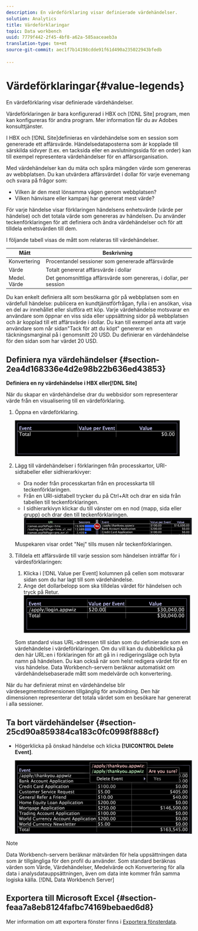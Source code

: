 ```yaml
---
description: En värdeförklaring visar definierade värdehändelser.
solution: Analytics
title: Värdeförklaringar
topic: Data workbench
uuid: 7779f442-2f45-4bf8-a62a-585aaceaeb3a
translation-type: tm+mt
source-git-commit: aec1f7b14198cdde91f61d490a235022943bfedb

---
```



# Värdeförklaringar{#value-legends}

En värdeförklaring visar definierade värdehändelser.

Värdeförklaringen är bara konfigurerad i HBX och [!DNL Site] program, men kan konfigureras för andra program. Mer information får du av Adobes konsulttjänster.

I HBX och [!DNL Site]definieras en värdehändelse som en session som genererade ett affärsvärde. Händelsedataposterna som är kopplade till särskilda sidvyer (t.ex. en tacksida eller en avslutningssida för en order) kan till exempel representera värdehändelser för en affärsorganisation.

Med värdehändelser kan du mäta och spåra mängden värde som genereras av webbplatsen. Du kan utvärdera affärsvärdet i dollar för varje evenemang och svara på frågor som:

* Vilken är den mest lönsamma vägen genom webbplatsen?
* Vilken hänvisare eller kampanj har genererat mest värde?

För varje händelse visar förklaringen händelsens enhetsvärde (värde per händelse) och det totala värde som genereras av händelsen. Du använder teckenförklaringen för att definiera och ändra värdehändelser och för att tilldela enhetsvärden till dem.

I följande tabell visas de mått som relateras till värdehändelser.

| Mått | Beskrivning |
|---|---|
| Konvertering | Procentandel sessioner som genererade affärsvärde |
| Värde | Totalt genererat affärsvärde i dollar |
| Medel. Värde | Det genomsnittliga affärsvärde som genereras, i dollar, per session |

Du kan enkelt definiera allt som besökarna gör på webbplatsen som en värdefull händelse: publicera en kundtjänstförfrågan, fylla i en ansökan, visa en del av innehållet eller slutföra ett köp. Varje värdehändelse motsvarar en användare som öppnar en viss sida eller uppsättning sidor på webbplatsen och är kopplad till ett affärsvärde i dollar. Du kan till exempel anta att varje användare som når sidan&quot;Tack för att du köpt&quot; genererar en täckningsmarginal på i genomsnitt 20 USD. Du definierar en värdehändelse för den sidan som har värdet 20 USD.

## Definiera nya värdehändelser {#section-2ea4d168336e4d2e98b22b636ed43853}

**Definiera en ny värdehändelse i HBX eller[!DNL Site]**

När du skapar en värdehändelse drar du webbsidor som representerar värde från en visualisering till en värdeförklaring.

1. Öppna en värdeförklaring.

   ![](assets/lgd_ValueLegend.png)

1. Lägg till värdehändelser i förklaringen från processkartor, URI-sidtabeller eller sidhierarkivyer:

   * Dra noder från processkartan från en processkarta till teckenförklaringen.
   * Från en URI-sidtabell trycker du på Ctrl+Alt och drar en sida från tabellen till teckenförklaringen.
   * I sidhierarkivyn klickar du till vänster om en nod (mapp, sida eller grupp) och drar den till teckenförklaringen.
   ![](assets/client-leg.png)

   Muspekaren visar ordet &quot;Nej&quot; tills musen når teckenförklaringen.

1. Tilldela ett affärsvärde till varje session som händelsen inträffar för i värdesförklaringen:

   1. Klicka i [!DNL Value per Event] kolumnen på cellen som motsvarar sidan som du har lagt till som värdehändelse.
   1. Ange det dollarbelopp som ska tilldelas värdet för händelsen och tryck på Retur.
   ![](assets/lgd_ValueLegend_Value.png)

   Som standard visas URL-adressen till sidan som du definierade som en värdehändelse i värdeförklaringen. Om du vill kan du dubbelklicka på den här URL:en i förklaringen för att gå in i redigeringsläge och byta namn på händelsen. Du kan också när som helst redigera värdet för en viss händelse. Data Workbench-servern beräknar automatiskt om värdehändelsebaserade mått som medelvärde och konvertering.

När du har definierat minst en värdehändelse blir värdesegmentsdimensionen tillgänglig för användning. Den här dimensionen representerar det totala värdet som en besökare har genererat i alla sessioner.

## Ta bort värdehändelser {#section-25cd90a859384ca183c0fc0998f888cf}

* Högerklicka på önskad händelse och klicka **[!UICONTROL Delete Event]**.

   ![](assets/lgd_ValueLegend_deleteEvent.png)

>[!NOTE]
>
>Data Workbench-servern beräknar mätvärden för hela uppsättningen data som är tillgängliga för den profil du använder. Som standard beräknas värden som Värde, Värdehändelser, Medelvärde och Konvertering för alla data i analysdatauppsättningen, även om data inte kommer från samma logiska källa. [!DNL Data Workbench Server]

## Exportera till Microsoft Excel {#section-feaa7a8eb8124fafbc74169bebaed6d8}

Mer information om att exportera fönster finns i [Exportera fönsterdata](../../../../home/c-get-started/c-wk-win-wksp/c-exp-win-data.md#concept-8df61d64ed434cc5a499023c44197349).
